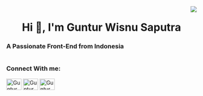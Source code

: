 <img align="right" src="https://visitor-badge.laobi.icu/badge?page_id=GunturWS" />
<h1 align="center">Hi 👋, I'm Guntur Wisnu Saputra</h1>
<h3 allign="center">A Passionate Front-End from Indonesia</h3>
<img align="" />

<h3 align="left">Connect With me:</h3>
<p align="left">
<a herf=""><img align="center" src="https://raw.githubusercontent.com/rahuldkjain/github-profile-readme-generator/master/src/images/icons/Social/twitter.svg" alt="GunturWS" height="30" width="40" /></a>
<a herf="https://www.instagram.com/6ntrwsnu_/" target="blank"><img align="center" src="https://raw.githubusercontent.com/rahuldkjain/github-profile-readme-generator/master/src/images/icons/Social/instagram.svg" alt="GunturWS" height="30" width="40" /></a>
<a herf=""><img align="center" src="https://raw.githubusercontent.com/rahuldkjain/github-profile-readme-generator/master/src/images/icons/Social/twitter.svg" alt="GunturWS" height="30" width="40" /></a>
</p>

<!--
**GunturWS/GunturWS** is a ✨ _special_ ✨ repository because its `README.md` (this file) appears on your GitHub profile.

Here are some ideas to get you started:

- 🔭 I’m currently working on ...
- 🌱 I’m currently learning ...
- 👯 I’m looking to collaborate on ...
- 🤔 I’m looking for help with ...
- 💬 Ask me about ...
- 📫 How to reach me: ...
- 😄 Pronouns: ...
- ⚡ Fun fact: ...
-->
